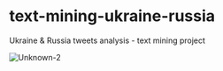 # text-mining-ukraine-russia
Ukraine &amp; Russia tweets analysis - text mining project

![Unknown-2](https://user-images.githubusercontent.com/69020265/161406567-32e136b1-cc65-4b11-a77c-387da4656604.png)
